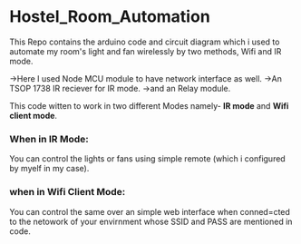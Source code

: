 # Hostel_Room_Automation
This Repo contains the arduino code and circuit diagram which i used to automate my room's light and fan wirelessly by two methods, Wifi and IR mode.

->Here I used Node MCU module to have network interface as well.
->An TSOP 1738 IR reciever for IR mode.
->and an Relay module. 

This code witten to work in two different Modes namely- <b>IR mode</b> and <b>Wifi client mode</b>.

### When in IR Mode:
  You can control the lights or fans using simple remote (which i configured by myelf in my case).
 
### when in Wifi Client Mode:
  You can control the same over an simple web interface when conned=cted to the netowork of your envirnment whose SSID and
  PASS are mentioned in code.
  
